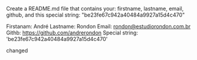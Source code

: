 Create a README.md file that contains your: firstname, lastname, email, github, and this special string: "be23fe67c942a40484a9927a15d4c470"

Firstanam: André
Lastname: Rondon
Email: rondon@estudiorondon.com.br
Githb: https://github.com/andrerondon
Special string: 'be23fe67c942a40484a9927a15d4c470'

changed